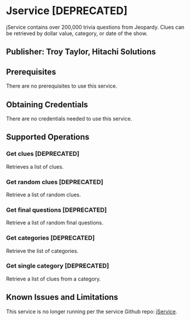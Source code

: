 # Jservice [DEPRECATED]
jService contains over 200,000 trivia questions from Jeopardy. Clues can be retrieved by dollar value, category, or date of the show.

## Publisher: Troy Taylor, Hitachi Solutions

## Prerequisites
There are no prerequisites to use this service.

## Obtaining Credentials
There are no credentials needed to use this service.

## Supported Operations
### Get clues [DEPRECATED]
Retrieves a list of clues.
### Get random clues [DEPRECATED]
Retrieve a list of random clues.
### Get final questions [DEPRECATED]
Retrieve a list of random final questions.
### Get categories [DEPRECATED]
Retrieve the list of categories.
### Get single category [DEPRECATED]
Retrieve a list of clues from a category.

## Known Issues and Limitations
This service is no longer running per the service Github repo: [jService](https://github.com/sottenad/jService).
